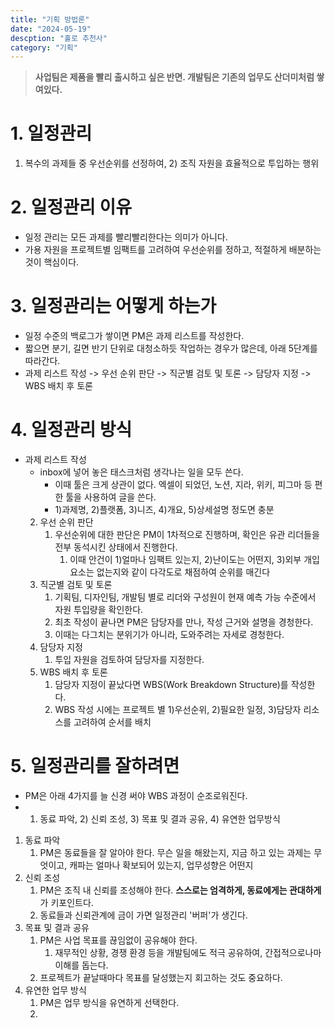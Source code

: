 ```yaml
---
title: "기획 방법론"
date: "2024-05-19"
descption: "홀로 추천사"
category: "기획"
---
```


> **사업팀은 제품을 빨리 출시하고 싶은 반면. 개발팀은 기존의 업무도 산더미처럼 쌓여있다.**

# 1. 일정관리
1) 복수의 과제들 중 우선순위를 선정하여, 2) 조직 자원을 효율적으로 투입하는 행위
# 2. 일정관리 이유
- 일정 관리는 모든 과제를 빨리빨리한다는 의미가 아니다. 
- 가용 자원을 프로젝트별 임팩트를 고려하여 우선순위를 정하고, 적절하게 배분하는 것이 핵심이다. 
# 3. 일정관리는 어떻게 하는가
- 일정 수준의 백로그가 쌓이면 PM은 과제 리스트를 작성한다. 
- 짧으면 분기, 길면 반기 단위로 대청소하듯 작업하는 경우가 많은데, 아래 5단계를 따라간다.
- 과제 리스트 작성 -> 우선 순위 판단 -> 직군별 검토 및 토론 -> 담당자 지정 -> WBS 배치 후 토론
# 4. 일정관리 방식
- 과제 리스트 작성
    - inbox에 넣어 놓은 태스크처럼 생각나는 일을 모두 쓴다.
		- 이때 툴은 크게 상관이 없다. 엑셀이 되었던, 노션, 지라, 위키, 피그마 등 편한 툴을 사용하여 글을 쓴다. 
		- 1)과제명, 2)플랫폼, 3)니즈, 4)개요, 5)상세설명 정도면 충분
	2. 우선 순위 판단
		1. 우선순위에 대한 판단은 PM이 1차적으로 진행하며, 확인은 유관 리더들을 전부 동석시킨 상태에서 진행한다.
			1. 이때 안건이 1)얼마나 임팩트 있는지, 2)난이도는 어떤지, 3)외부 개입 요소는 없는지와 같이 다각도로 채점하여 순위를 매긴다
	3. 직군별 검토 및 토론
		1. 기획팀, 디자인팀, 개발팀 별로 리더와 구성원이 현재 예측 가능 수준에서 자원 투입량을 확인한다.
		2. 최초 작성이 끝나면 PM은 담당자를 만나, 작성 근거와 설명을 경청한다.
		3. 이때는 다그치는 분위기가 아니라, 도와주려는 자세로 경청한다.
	4. 담당자 지정
		1. 투입 자원을 검토하여 담당자를 지정한다.
	5. WBS 배치 후 토론
		1. 담당자 지정이 끝났다면 WBS(Work Breakdown Structure)를 작성한다.
		2. WBS 작성 시에는 프로젝트 별 1)우선순위, 2)필요한 일정, 3)담당자 리소스를 고려하여 순서를 배치
# 5. 일정관리를 잘하려면
- PM은 아래 4가지를 늘 신경 써야 WBS 과정이 순조로워진다. 
- 1) 동료 파악, 2) 신뢰 조성, 3) 목표 및 결과 공유, 4) 유연한 업무방식
1. 동료 파악
	1. PM은 동료들을 잘 알아야 한다. 무슨 일을 해왔는지, 지금 하고 있는 과제는 무엇이고, 캐파는 얼마나 확보되어 있는지, 업무성향은 어떤지
2. 신뢰 조성
	1. PM은 조직 내 신뢰를 조성해야 한다. **스스로는 엄격하게, 동료에게는 관대하게**가 키포인트다.
	2. 동료들과 신뢰관계에 금이 가면 일정관리 '버퍼'가 생긴다. 
3. 목표 및 결과 공유
	1. PM은 사업 목표를 끊임없이 공유해야 한다. 
		1. 재무적인 상황, 경쟁 환경 등을 개발팀에도 적극 공유하여, 간접적으로나마 이해를 돕는다.
	2. 프로젝트가 끝날때마다 목표를 달성했는지 회고하는 것도 중요하다.
4. 유연한 업무 방식
	1. PM은 업무 방식을 유연하게 선택한다. 
	2. 
